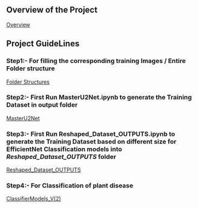<h2>Overview of the Project</h2>

[Overview](./Cardamom_and_U2Net.pdf)

<h2>Project GuideLines</h2>
<h3>Step1:- For filling the corresponding training Images / Entire Folder structure</h3>

[Folder Structures](./tree.md)

<h3>Step2:- First Run MasterU2Net.ipynb to generate the <b> Training Dataset</b> in output folder</h3>

[MasterU2Net](./MasterU2Net.ipynb)

<h3>Step3:- First Run Reshaped_Dataset_OUTPUTS.ipynb to generate the <b> Training Dataset based on different size</b> for EfficientNet Classification models  into <i>Reshaped_Dataset_OUTPUTS</i> folder</h3>

[Reshaped_Dataset_OUTPUTS](./Reshaped_Dataset_OUTPUTS.ipynb)

<h3>Step4:- For Classification of plant disease</h3>

[ClassifierModels_V(2)](./ClassifierModels_V(2).ipynb)
